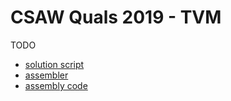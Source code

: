 # CSAW Quals 2019 - TVM
TODO

* [solution script](solve.py)
* [assembler](assembler.py)
* [assembly code](code.s)
